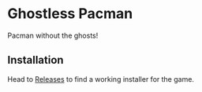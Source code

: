 # Ghostless Pacman
Pacman without the ghosts!

## Installation
Head to [Releases](https://github.com/D4N13LxD4V1D/ghostless-pacman-gui/releases "Ghostless Pacman Releases") to find a working installer for the game.

